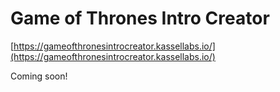 # Game of Thrones Intro Creator

[https://gameofthronesintrocreator.kassellabs.io/](https://gameofthronesintrocreator.kassellabs.io/)

Coming soon!
